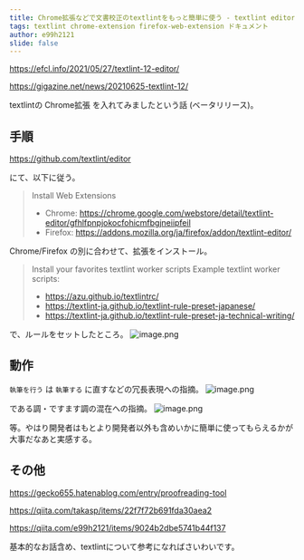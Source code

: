 ```yaml
---
title: Chrome拡張などで文書校正のtextlintをもっと簡単に使う - textlint editor
tags: textlint chrome-extension firefox-web-extension ドキュメント
author: e99h2121
slide: false
---
```

https://efcl.info/2021/05/27/textlint-12-editor/

https://gigazine.net/news/20210625-textlint-12/


textlintの Chrome拡張 を入れてみましたという話 (ベータリリース)。


## 手順

https://github.com/textlint/editor

にて、以下に従う。

> Install Web Extensions
> - Chrome: https://chrome.google.com/webstore/detail/textlint-editor/gfhlfpnpjokocfohicmfbgjneiipfeil
> - Firefox: https://addons.mozilla.org/ja/firefox/addon/textlint-editor/

Chrome/Firefox の別に合わせて、拡張をインストール。

> Install your favorites textlint worker scripts
> Example textlint worker scripts:
> - https://azu.github.io/textlintrc/
> - https://textlint-ja.github.io/textlint-rule-preset-japanese/
> - https://textlint-ja.github.io/textlint-rule-preset-ja-technical-writing/

で、ルールをセットしたところ。
![image.png](https://qiita-image-store.s3.ap-northeast-1.amazonaws.com/0/93824/9c17c9f3-f820-69f0-b4fb-bb7297344f4a.png)


## 動作

`執筆を行う` は `執筆する` に直すなどの冗長表現への指摘。
![image.png](https://qiita-image-store.s3.ap-northeast-1.amazonaws.com/0/93824/032ec6c4-3959-c882-ef4f-a6706110b7d6.png)

である調・ですます調の混在への指摘。
![image.png](https://qiita-image-store.s3.ap-northeast-1.amazonaws.com/0/93824/eba6cd43-978c-9d3a-ac95-b9b5027d0441.png)

等。やはり開発者はもとより開発者以外も含めいかに簡単に使ってもらえるかが大事だなあと実感する。



## その他

https://gecko655.hatenablog.com/entry/proofreading-tool

https://qiita.com/takasp/items/22f7f72b691fda30aea2

https://qiita.com/e99h2121/items/9024b2dbe5741b44f137


基本的なお話含め、textlintについて参考になればさいわいです。
